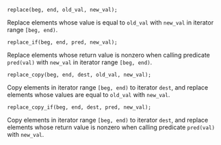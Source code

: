     replace(beg, end, old_val, new_val);

Replace elements whose value is equal to `old_val` with `new_val` in iterator range `[beg, end)`.

    replace_if(beg, end, pred, new_val);

Replace elements whose return value is nonzero when calling predicate `pred(val)` with `new_val` in iterator range `[beg, end)`.

    replace_copy(beg, end, dest, old_val, new_val);

Copy elements in iterator range `[beg, end)` to iterator `dest`, and replace elements whose values are equal to `old_val` with `new_val`.

    replace_copy_if(beg, end, dest, pred, new_val);

Copy elements in iterator range `[beg, end)` to iterator `dest`, and replace elements whose return value is nonzero when calling predicate `pred(val)` with `new_val`.
